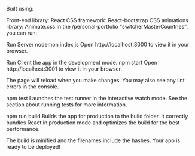 Built using:

Front-end library: React
CSS framework: React-bootstrap
CSS animations library: Animate.css
In the /personal-portfolio "switcherMasterCountries", you can run:

Run Server
nodemon index.js 
Open http://localhost:3000 to view it in your browser.


Run Client the app in the development mode.
npm start
Open http://localhost:3001 to view it in your browser.

The page will reload when you make changes.
You may also see any lint errors in the console.

npm test
Launches the test runner in the interactive watch mode.
See the section about running tests for more information.

npm run build
Builds the app for production to the build folder.
It correctly bundles React in production mode and optimizes the build for the best performance.

The build is minified and the filenames include the hashes.
Your app is ready to be deployed!